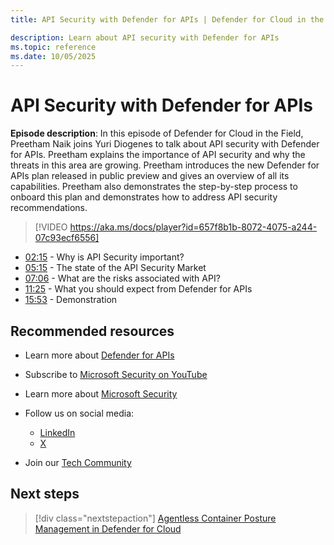 ```yaml
---
title: API Security with Defender for APIs | Defender for Cloud in the field 

description: Learn about API security with Defender for APIs
ms.topic: reference
ms.date: 10/05/2025
---
```


# API Security with Defender for APIs

**Episode description**: In this episode of Defender for Cloud in the Field, Preetham Naik joins Yuri Diogenes to talk about API security with Defender for APIs. Preetham explains the importance of API security and why the threats in this area are growing. Preetham introduces the new Defender for APIs plan released in public preview and gives an overview of all its capabilities. Preetham also demonstrates the step-by-step process to onboard this plan and demonstrates how to address API security recommendations.

> [!VIDEO https://aka.ms/docs/player?id=657f8b1b-8072-4075-a244-07c93ecf6556]

- [02:15](/shows/mdc-in-the-field/api-security#time=02m15s) - Why is API Security important?
- [05:15](/shows/mdc-in-the-field/api-security#time=05m15s) - The state of the API Security Market
- [07:06](/shows/mdc-in-the-field/api-security#time=07m06s) - What are the risks associated with API?
- [11:25](/shows/mdc-in-the-field/api-security#time=11m25s) - What you should expect from Defender for APIs
- [15:53](/shows/mdc-in-the-field/api-security#time=15m53s) - Demonstration

## Recommended resources

- Learn more about  [Defender for APIs](defender-for-apis-introduction.md)
- Subscribe to [Microsoft Security on YouTube](https://www.youtube.com/playlist?list=PL3ZTgFEc7LysiX4PfHhdJPR7S8mGO14YS)
- Learn more about [Microsoft Security](https://msft.it/6002T9HQY)

- Follow us on social media:

  - [LinkedIn](https://www.linkedin.com/showcase/microsoft-security/posts/)
  - [X](https://x.com/msftsecurity)

- Join our [Tech Community](https://aka.ms/SecurityTechCommunity)

## Next steps

> [!div class="nextstepaction"]
> [Agentless Container Posture Management in Defender for Cloud](episode-thirty-three.md)

